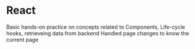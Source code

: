 # React
Basic hands-on practice on concepts related to Components, Life-cycle hooks, retrieveing data from backend
Handled page changes to know the current page
